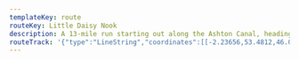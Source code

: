 ```yaml
---
templateKey: route
routeKey: Little Daisy Nook
description: A 13-mile run starting out along the Ashton Canal, heading through Phillips Park and Clayton Vale, then following the course of the Hollinwood Branch Canal to Daisy Nook. Heads back to Manchester via the Rochdale Canal.
routeTrack: '{"type":"LineString","coordinates":[[-2.23656,53.4812,46.07],[-2.23597,53.48104,46.61],[-2.23591,53.48099,46.61],[-2.23525,53.48075,47.19],[-2.23511,53.48081,47.33],[-2.23488,53.48086,47.49],[-2.23468,53.48086,47.49],[-2.23446,53.48081,47.64],[-2.23436,53.48085,47.64],[-2.23416,53.48097,47.82],[-2.23352,53.48144,48.16],[-2.23333,53.48134,48.06],[-2.23306,53.48105,47.8],[-2.23262,53.48052,47.31],[-2.23213,53.47993,47.08],[-2.23166,53.47934,46.97],[-2.23090,53.47960,47.64],[-2.23014,53.47986,47.98],[-2.22954,53.48010,47.45],[-2.22911,53.48023,46.94],[-2.22904,53.48016,46.64],[-2.22903,53.48016,46.62],[-2.22887,53.47998,45.92],[-2.22890,53.47987,45.61],[-2.22883,53.47983,45.61],[-2.22809,53.47973,45.43],[-2.22806,53.47971,45.43],[-2.22799,53.47967,45.43],[-2.22707,53.47956,45.35],[-2.2269,53.47957,45.35],[-2.22627,53.47949,45.4],[-2.22613,53.47956,45.4],[-2.22564,53.47959,45.43],[-2.22552,53.47959,45.48],[-2.22538,53.47949,45.49],[-2.22529,53.47949,45.49],[-2.22516,53.47951,45.49],[-2.22485,53.47956,45.51],[-2.22413,53.47978,45.79],[-2.22341,53.48001,46.09],[-2.22336,53.48003,46.31],[-2.22331,53.48008,46.31],[-2.22291,53.48017,47.62],[-2.22256,53.48030,48.34],[-2.22241,53.48053,49.29],[-2.22215,53.48064,49.9],[-2.22206,53.48067,49.9],[-2.22184,53.48068,50.11],[-2.22176,53.48062,50.11],[-2.22165,53.48071,50.19],[-2.22116,53.48103,50.44],[-2.22038,53.48146,51.65],[-2.21960,53.4819,52.39],[-2.21870,53.48241,52.72],[-2.21781,53.48292,52.96],[-2.21692,53.48344,52.91],[-2.21693,53.48344,52.91],[-2.21608,53.48393,52.83],[-2.21608,53.48394,52.84],[-2.21597,53.48397,52.84],[-2.21583,53.48404,52.78],[-2.21582,53.48410,52.78],[-2.21572,53.48415,52.78],[-2.21571,53.48416,52.78],[-2.21522,53.48445,52.69],[-2.21521,53.48445,52.69],[-2.21495,53.48461,52.65],[-2.21494,53.48462,52.65],[-2.21449,53.48488,52.61],[-2.21447,53.48489,52.61],[-2.21389,53.48521,52.51],[-2.21388,53.48522,52.51],[-2.21366,53.48534,52.52],[-2.21365,53.48535,52.52],[-2.21345,53.48546,52.56],[-2.21343,53.48547,52.56],[-2.2132,53.48560,52.57],[-2.21318,53.48561,52.57],[-2.21297,53.4857,52.53],[-2.21295,53.48571,52.53],[-2.21283,53.48576,52.5],[-2.21281,53.48576,52.5],[-2.21270,53.48580,52.46],[-2.21268,53.48580,52.47],[-2.21257,53.48582,52.43],[-2.21256,53.48582,52.44],[-2.21231,53.48592,52.41],[-2.21229,53.48593,52.41],[-2.21219,53.48596,52.43],[-2.21217,53.48597,52.43],[-2.21202,53.48600,52.45],[-2.21201,53.48600,52.45],[-2.2118,53.48605,52.45],[-2.21178,53.48605,52.45],[-2.21093,53.48609,52.41],[-2.21092,53.48609,52.41],[-2.21064,53.48610,52.4],[-2.21061,53.48610,52.4],[-2.2103,53.48612,52.4],[-2.21027,53.48613,52.4],[-2.20997,53.48616,52.38],[-2.20996,53.48616,52.38],[-2.20955,53.48622,52.45],[-2.20953,53.48622,52.45],[-2.20886,53.48632,52.35],[-2.20884,53.48633,52.35],[-2.20855,53.48637,52.27],[-2.20854,53.48637,52.28],[-2.20831,53.4864,52.25],[-2.20829,53.4864,52.25],[-2.20807,53.48642,52.22],[-2.20805,53.48642,52.22],[-2.20779,53.48643,52.19],[-2.20777,53.48643,52.19],[-2.20758,53.48642,52.18],[-2.20756,53.48641,52.18],[-2.20736,53.4864,52.18],[-2.20715,53.48634,52.16],[-2.20713,53.48634,52.16],[-2.20698,53.48630,52.15],[-2.20696,53.48630,52.15],[-2.20685,53.48625,52.14],[-2.20684,53.48624,52.14],[-2.20659,53.48612,52.13],[-2.20658,53.48611,52.13],[-2.20629,53.48593,52.17],[-2.20627,53.48592,52.17],[-2.20601,53.48573,52.09],[-2.20599,53.48572,52.09],[-2.20594,53.48568,52.07],[-2.20593,53.48567,52.07],[-2.20583,53.48561,52.07],[-2.20582,53.48560,52.07],[-2.20575,53.48557,52.1],[-2.20573,53.48557,52.1],[-2.20565,53.48554,52.15],[-2.20562,53.48553,52.15],[-2.20546,53.4855,52.23],[-2.20544,53.4855,52.23],[-2.20523,53.48547,52.3],[-2.20522,53.48547,52.29],[-2.205,53.48546,52.41],[-2.20497,53.48546,52.41],[-2.20472,53.48546,52.61],[-2.20470,53.48546,52.61],[-2.20425,53.48548,53.26],[-2.20422,53.48548,53.26],[-2.20391,53.48553,53.51],[-2.2039,53.48553,53.52],[-2.20352,53.48556,54.43],[-2.2031,53.48559,56.15],[-2.20269,53.48564,56.84],[-2.2027,53.48564,56.83],[-2.20253,53.48567,56.94],[-2.20213,53.48568,56.96],[-2.20181,53.48568,56.95],[-2.20107,53.48565,57.03],[-2.20051,53.48564,57.03],[-2.20029,53.48565,57.07],[-2.20030,53.48565,57.07],[-2.19898,53.48575,60.05],[-2.19899,53.48575,60.01],[-2.19834,53.48580,60.72],[-2.19774,53.48581,61.49],[-2.19772,53.48580,61.5],[-2.19766,53.48591,61.66],[-2.19767,53.4859,61.65],[-2.19758,53.48603,61.78],[-2.19762,53.48616,61.73],[-2.19763,53.48616,61.72],[-2.19781,53.48615,61.54],[-2.19786,53.48624,61.54],[-2.19783,53.48628,61.47],[-2.19738,53.48662,60.82],[-2.19698,53.48683,60.83],[-2.19665,53.48710,60.45],[-2.19651,53.48715,60.45],[-2.19612,53.4872,59.77],[-2.19578,53.48722,59.67],[-2.19526,53.48717,60.24],[-2.19504,53.48714,60.58],[-2.19489,53.48714,60.75],[-2.1947,53.48717,60.86],[-2.19416,53.48730,60.97],[-2.19387,53.48729,61.25],[-2.19333,53.48714,62.61],[-2.19319,53.48713,62.84],[-2.19292,53.48714,63.09],[-2.19258,53.48722,63.11],[-2.19244,53.48723,63.02],[-2.19197,53.4872,63.1],[-2.19105,53.4872,64.3],[-2.19092,53.48724,64.71],[-2.19080,53.48741,65.55],[-2.19052,53.48769,66.89],[-2.19048,53.48781,67.06],[-2.19028,53.48772,66.8],[-2.19013,53.48756,66.17],[-2.19006,53.48754,66.03],[-2.18993,53.48757,65.79],[-2.18996,53.48763,65.68],[-2.18987,53.48769,65.68],[-2.18967,53.48778,65.81],[-2.1892,53.48816,66.61],[-2.18879,53.48844,67.48],[-2.18845,53.48863,68.84],[-2.18749,53.48894,69.46],[-2.18707,53.48901,69.54],[-2.18708,53.48901,69.53],[-2.18578,53.48925,70.43],[-2.18546,53.48935,69.91],[-2.18519,53.4894,72.91],[-2.18479,53.48937,74.13],[-2.18418,53.48928,74.3],[-2.18363,53.48923,75.03],[-2.18343,53.48929,75.19],[-2.18274,53.48931,75.61],[-2.18242,53.48924,76.04],[-2.18192,53.48924,77.21],[-2.18133,53.48916,79],[-2.18079,53.48915,79.85],[-2.18051,53.48921,80.15],[-2.18018,53.48934,80.71],[-2.17938,53.48948,80.66],[-2.17898,53.48952,80.69],[-2.17769,53.4896,78.64],[-2.17738,53.48991,73.88],[-2.17724,53.49012,71.85],[-2.17719,53.49039,68.54],[-2.17701,53.49062,63.84],[-2.17677,53.49094,60.6],[-2.17644,53.49122,58.14],[-2.17597,53.49112,57.43],[-2.17533,53.49111,56.83],[-2.17446,53.49121,57],[-2.17395,53.49114,57.3],[-2.1736,53.49111,57.68],[-2.17259,53.49114,59.03],[-2.17146,53.49111,59.25],[-2.17034,53.49108,58.98],[-2.16980,53.4911,58.93],[-2.16941,53.49118,59.49],[-2.16872,53.49142,60.11],[-2.16803,53.49167,60.2],[-2.16773,53.49169,60.14],[-2.16757,53.49168,60.05],[-2.16681,53.49146,59.86],[-2.16629,53.49125,60.44],[-2.16649,53.49106,61.15],[-2.16657,53.49080,62.37],[-2.16655,53.49052,63.92],[-2.16647,53.49039,64.59],[-2.16554,53.4904,68.81],[-2.16492,53.4902,72.74],[-2.16472,53.49016,73.26],[-2.16438,53.49005,75.24],[-2.16411,53.48991,75.71],[-2.16384,53.48975,77.19],[-2.16337,53.48959,78.36],[-2.16296,53.48928,79.19],[-2.16271,53.48900,80.27],[-2.16255,53.48891,80.27],[-2.16242,53.48878,80.91],[-2.16235,53.48869,80.91],[-2.16203,53.48838,82.29],[-2.16192,53.48821,82.98],[-2.16175,53.48805,83.32],[-2.16122,53.48780,83.55],[-2.16086,53.48761,83.85],[-2.16064,53.48752,84.09],[-2.16030,53.48747,84.86],[-2.15992,53.48745,85.7],[-2.15945,53.48733,86.56],[-2.15924,53.48726,86.91],[-2.15905,53.48709,87.06],[-2.15891,53.48667,86.99],[-2.15884,53.48655,86.88],[-2.15802,53.48669,86.23],[-2.15754,53.48669,85.5],[-2.15706,53.48686,85.46],[-2.15590,53.48716,87.88],[-2.15557,53.48726,88.61],[-2.15456,53.48665,89.79],[-2.1541,53.4864,90.78],[-2.15335,53.48610,92.04],[-2.15261,53.48581,92.54],[-2.15192,53.48543,93.37],[-2.15118,53.48475,93.18],[-2.15082,53.48431,92.26],[-2.15073,53.48429,92.26],[-2.15003,53.48451,93.12],[-2.14929,53.48477,94.28],[-2.14860,53.48504,94.54],[-2.14792,53.48531,94.81],[-2.1473,53.48558,95.16],[-2.14675,53.4859,95.27],[-2.14637,53.48615,95.27],[-2.14615,53.48634,95.44],[-2.14589,53.48613,95.56],[-2.14541,53.48559,95.78],[-2.14532,53.48564,95.78],[-2.14501,53.48587,95.83],[-2.14498,53.48595,95.83],[-2.14424,53.48652,95.63],[-2.14397,53.48677,95.13],[-2.14378,53.48701,94.97],[-2.14311,53.48761,95.44],[-2.14269,53.48791,95.26],[-2.14218,53.48815,95.18],[-2.1414,53.48840,95.26],[-2.14103,53.48849,95.26],[-2.14073,53.48851,95.35],[-2.1398,53.48847,95.05],[-2.13937,53.48848,94.99],[-2.13849,53.48863,94.23],[-2.1381,53.48877,94.46],[-2.13800,53.48884,94.49],[-2.13761,53.48958,94.53],[-2.13755,53.48963,94.53],[-2.13744,53.48968,94.53],[-2.13725,53.48999,94.68],[-2.1372,53.49024,94.74],[-2.13712,53.49044,94.84],[-2.13692,53.49065,94.91],[-2.13665,53.49097,95.36],[-2.1364,53.49143,94.61],[-2.13611,53.4919,94.42],[-2.13599,53.49235,94.5],[-2.1358,53.49323,94.45],[-2.13572,53.49373,94.37],[-2.13564,53.49425,94.51],[-2.13557,53.49452,94.42],[-2.13538,53.49498,94.26],[-2.13508,53.49533,94.31],[-2.13509,53.49533,94.3],[-2.13503,53.49541,94.41],[-2.13469,53.49561,94.34],[-2.13463,53.49570,93.71],[-2.1345,53.49581,93.59],[-2.13408,53.49606,93.29],[-2.13334,53.49656,93.27],[-2.13259,53.49725,93.39],[-2.13217,53.49763,93.59],[-2.13196,53.49779,93.56],[-2.13149,53.49827,93.73],[-2.13117,53.49841,93.67],[-2.13081,53.49848,93.58],[-2.13013,53.49849,93.32],[-2.12873,53.49843,93.46],[-2.12799,53.49842,93.56],[-2.12748,53.49847,93.66],[-2.12703,53.49856,93.7],[-2.12689,53.49865,93.81],[-2.12681,53.49875,94.01],[-2.12669,53.49882,94.14],[-2.12629,53.49897,95.3],[-2.12549,53.49922,94.79],[-2.12481,53.4994,93.44],[-2.12427,53.49977,93.33],[-2.12406,53.49995,93.49],[-2.12371,53.50032,93.58],[-2.12339,53.50055,93.59],[-2.12276,53.50078,93.68],[-2.12215,53.50091,93.92],[-2.12203,53.50086,94.37],[-2.12148,53.50096,94.34],[-2.12134,53.50105,94.32],[-2.12127,53.50115,94.32],[-2.1212,53.50153,94.44],[-2.12103,53.50204,94.72],[-2.12086,53.50256,94.63],[-2.12075,53.50303,94.57],[-2.12064,53.5035,94.77],[-2.12064,53.50348,94.77],[-2.12061,53.50362,94.81],[-2.12058,53.50375,94.86],[-2.12041,53.50413,94.85],[-2.12035,53.50416,94.85],[-2.12028,53.50431,94.94],[-2.12028,53.50432,94.94],[-2.12033,53.50435,94.94],[-2.12032,53.50439,94.89],[-2.12005,53.50502,97.03],[-2.12014,53.50510,97.55],[-2.12015,53.50510,97.55],[-2.12019,53.50512,97.74],[-2.12022,53.50513,97.85],[-2.12023,53.50513,97.88],[-2.12021,53.50512,97.79],[-2.12012,53.50509,97.81],[-2.12005,53.50502,97.03],[-2.12009,53.50494,96.54],[-2.12005,53.50502,97.03],[-2.12012,53.50509,97.69],[-2.12067,53.50531,100.63],[-2.12068,53.50531,100.68],[-2.12093,53.50542,102.51],[-2.12187,53.50569,105.06],[-2.12211,53.50580,106.17],[-2.12216,53.50593,106.72],[-2.12211,53.50580,106.17],[-2.12255,53.50594,106.72],[-2.12347,53.50634,106.92],[-2.1244,53.50675,106.96],[-2.12507,53.50700,106.78],[-2.12575,53.50720,106.7],[-2.12703,53.50753,106.69],[-2.12732,53.50757,106.69],[-2.12784,53.50752,106.84],[-2.12852,53.50738,107.68],[-2.1286,53.50738,107.95],[-2.12866,53.50744,108.24],[-2.12865,53.50743,108.21],[-2.12873,53.50747,108.24],[-2.129,53.50744,112.35],[-2.12946,53.50790,113.64],[-2.12993,53.50836,114.04],[-2.13076,53.50876,114.49],[-2.13119,53.50889,114.62],[-2.13178,53.50896,115.32],[-2.13234,53.50895,116.7],[-2.13298,53.50893,118.07],[-2.13404,53.50887,117.92],[-2.13510,53.50881,113.34],[-2.13617,53.50875,109.12],[-2.137,53.50874,108.63],[-2.13834,53.50896,106.54],[-2.13902,53.50897,104.8],[-2.13926,53.50898,104.71],[-2.13928,53.50973,104.58],[-2.13932,53.50988,104.58],[-2.13954,53.51032,104.77],[-2.14010,53.51083,105.34],[-2.14045,53.51105,106.12],[-2.1412,53.51141,106.89],[-2.14146,53.51165,107.49],[-2.14202,53.51244,107.46],[-2.14258,53.51323,107.63],[-2.14315,53.51402,107.72],[-2.14348,53.51453,107.63],[-2.14383,53.51504,107.68],[-2.14430,53.51571,107.44],[-2.14513,53.51620,107.19],[-2.14597,53.51669,106.95],[-2.14654,53.51700,106.96],[-2.14713,53.51732,106.89],[-2.14799,53.51669,105.84],[-2.14846,53.51644,105.59],[-2.14902,53.51603,105.37],[-2.14985,53.51548,105.3],[-2.14985,53.51547,105.3],[-2.15085,53.51481,105.5],[-2.15185,53.51415,105.48],[-2.15252,53.51436,105.19],[-2.1532,53.51458,104.88],[-2.1539,53.51483,104.53],[-2.15404,53.51469,104.57],[-2.15448,53.51484,104.17],[-2.15503,53.51499,103.07],[-2.15542,53.51528,103.62],[-2.15563,53.51551,103.36],[-2.15599,53.5157,102.76],[-2.15596,53.51577,102.33],[-2.15599,53.51596,101.13],[-2.15634,53.51555,101.08],[-2.15686,53.51506,101.02],[-2.15738,53.51458,100.73],[-2.15753,53.51438,100.58],[-2.15765,53.51411,100.49],[-2.15772,53.51388,100.49],[-2.15776,53.51329,100.45],[-2.15780,53.51271,100.26],[-2.15783,53.51255,99.88],[-2.15781,53.51170,97.66],[-2.15784,53.51129,97.6],[-2.15787,53.51098,97.91],[-2.15796,53.51084,97.92],[-2.15796,53.51062,97.58],[-2.15792,53.51058,97.58],[-2.15783,53.51057,97.49],[-2.15766,53.51038,97.42],[-2.1576,53.51029,97.51],[-2.15755,53.51017,97.61],[-2.15754,53.50998,97.52],[-2.15768,53.50972,97.54],[-2.15794,53.50948,97.59],[-2.15829,53.50928,97.74],[-2.15842,53.50927,97.77],[-2.15856,53.50921,97.73],[-2.15860,53.50913,97.59],[-2.15955,53.50863,97.4],[-2.16050,53.50814,97.61],[-2.16118,53.50779,97.65],[-2.16186,53.50745,97.67],[-2.16208,53.50736,98.42],[-2.16281,53.50690,97.57],[-2.16355,53.50645,97.32],[-2.16431,53.50605,97.31],[-2.16508,53.50566,97.08],[-2.16509,53.50565,97.07],[-2.16583,53.50530,96.95],[-2.16658,53.50495,95.81],[-2.16676,53.50483,95.01],[-2.16757,53.50441,94.27],[-2.16838,53.50400,94.32],[-2.16897,53.50378,94.07],[-2.16932,53.50367,92.73],[-2.16963,53.50352,92.19],[-2.16988,53.50354,92.17],[-2.17015,53.50348,91.87],[-2.17022,53.50344,91.87],[-2.17037,53.50339,91.87],[-2.17142,53.50321,91.35],[-2.17144,53.50321,91.33],[-2.17199,53.50312,89.53],[-2.17336,53.50294,88.67],[-2.17457,53.50276,88.83],[-2.17531,53.50259,88.56],[-2.17599,53.50247,88.48],[-2.17670,53.50231,88.48],[-2.17793,53.50210,88.77],[-2.17916,53.50195,88.88],[-2.1793,53.50189,88.72],[-2.18009,53.50174,88.44],[-2.18088,53.50159,88.52],[-2.18089,53.50159,88.52],[-2.1816,53.50148,88.05],[-2.18205,53.50138,85.99],[-2.18293,53.50121,85.94],[-2.18382,53.50105,85.96],[-2.18430,53.50099,86.08],[-2.18467,53.50093,85.68],[-2.18533,53.50088,85.66],[-2.18631,53.50084,85.6],[-2.1873,53.50080,85.02],[-2.18824,53.50069,82.84],[-2.18912,53.50053,82.74],[-2.18913,53.50053,82.74],[-2.19048,53.50022,82],[-2.19127,53.49994,79.94],[-2.19206,53.49966,79.65],[-2.1932,53.49911,76.98],[-2.19402,53.49873,76.74],[-2.19484,53.49835,74.44],[-2.19567,53.49797,73.66],[-2.19634,53.49764,72.54],[-2.19702,53.49731,70.77],[-2.19702,53.4973,70.77],[-2.19812,53.49678,70.57],[-2.19922,53.49627,69.69],[-2.20032,53.49576,67.34],[-2.20142,53.49525,67.07],[-2.20252,53.49474,64.02],[-2.20252,53.49473,64.01],[-2.20359,53.49423,63.25],[-2.20467,53.49374,62.52],[-2.20575,53.49324,61.96],[-2.20683,53.49275,61.68],[-2.20781,53.49227,59.37],[-2.20879,53.49180,59.3],[-2.20978,53.49133,58.98],[-2.20978,53.49132,58.98],[-2.21050,53.49098,58.74],[-2.21122,53.49064,58.8],[-2.21237,53.49015,55.99],[-2.21252,53.49002,55.83],[-2.21347,53.48960,55.54],[-2.21442,53.48918,53.93],[-2.21456,53.48907,53.59],[-2.21529,53.48869,53.19],[-2.21569,53.48844,53.17],[-2.21588,53.48828,52.67],[-2.21591,53.48827,52.6],[-2.21609,53.48812,51.87],[-2.21663,53.48775,51.35],[-2.21699,53.48760,51.28],[-2.21719,53.48745,51.13],[-2.21729,53.4874,50.96],[-2.21811,53.48719,49.72],[-2.21928,53.48696,49.46],[-2.21929,53.48694,49.46],[-2.21969,53.48682,49.45],[-2.21997,53.48668,49.45],[-2.22024,53.48651,49.55],[-2.22058,53.48621,49.65],[-2.22076,53.48595,49.73],[-2.22103,53.48587,49.9],[-2.22126,53.48582,50.13],[-2.22147,53.48574,50.13],[-2.22182,53.48563,49.98],[-2.22183,53.48563,49.97],[-2.22232,53.48555,50.04],[-2.22255,53.48555,50.04],[-2.22363,53.48503,50.28],[-2.22471,53.48451,51.03],[-2.22493,53.48418,51.25],[-2.22531,53.48402,51.4],[-2.22539,53.48395,51.4],[-2.22559,53.48388,51.41],[-2.22588,53.48386,51.65],[-2.22591,53.48389,51.65],[-2.22671,53.48348,50.95],[-2.22778,53.48300,50.73],[-2.22816,53.48280,50.63],[-2.22869,53.48255,50.73],[-2.22929,53.48289,50.51],[-2.23001,53.48327,50.35],[-2.23033,53.48336,50.29],[-2.23062,53.48353,50.17],[-2.23112,53.48316,49.71],[-2.23162,53.48279,49.15],[-2.23215,53.48241,49],[-2.23269,53.48204,48.88],[-2.23342,53.48150,48.16],[-2.23416,53.48097,47.82],[-2.23436,53.48085,47.64],[-2.23446,53.48081,47.64],[-2.23468,53.48086,47.49],[-2.23557,53.48111,46.95],[-2.23638,53.48137,46.3]]}'
---
```

